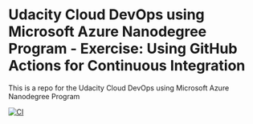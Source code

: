 # Udacity Cloud DevOps using Microsoft Azure Nanodegree Program - Exercise: Using GitHub Actions for Continuous Integration
This is a repo for the Udacity Cloud DevOps using Microsoft Azure Nanodegree Program

[![CI](https://github.com/thom/github-ci-cd-pipeline/actions/workflows/main.yml/badge.svg)](https://github.com/thom/github-actions/actions/workflows/main.yml)
